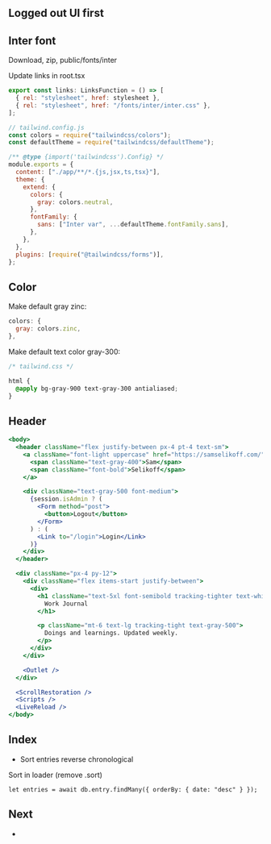 ## Logged out UI first

## Inter font

Download, zip, public/fonts/inter

Update links in root.tsx

```jsx
export const links: LinksFunction = () => [
  { rel: "stylesheet", href: stylesheet },
  { rel: "stylesheet", href: "/fonts/inter/inter.css" },
];
```

```js
// tailwind.config.js
const colors = require("tailwindcss/colors");
const defaultTheme = require("tailwindcss/defaultTheme");

/** @type {import('tailwindcss').Config} */
module.exports = {
  content: ["./app/**/*.{js,jsx,ts,tsx}"],
  theme: {
    extend: {
      colors: {
        gray: colors.neutral,
      },
      fontFamily: {
        sans: ["Inter var", ...defaultTheme.fontFamily.sans],
      },
    },
  },
  plugins: [require("@tailwindcss/forms")],
};

```

## Color

Make default gray zinc:

```js
colors: {
  gray: colors.zinc,
},
```

Make default text color gray-300:

```css
/* tailwind.css */

html {
  @apply bg-gray-900 text-gray-300 antialiased;
}
```

## Header

```jsx
<body>
  <header className="flex justify-between px-4 pt-4 text-sm">
    <a className="font-light uppercase" href="https://samselikoff.com/">
      <span className="text-gray-400">Sam</span>
      <span className="font-bold">Selikoff</span>
    </a>

    <div className="text-gray-500 font-medium">
      {session.isAdmin ? (
        <Form method="post">
          <button>Logout</button>
        </Form>
      ) : (
        <Link to="/login">Login</Link>
      )}
    </div>
  </header>

  <div className="px-4 py-12">
    <div className="flex items-start justify-between">
      <div>
        <h1 className="text-5xl font-semibold tracking-tighter text-white">
          Work Journal
        </h1>

        <p className="mt-6 text-lg tracking-tight text-gray-500">
          Doings and learnings. Updated weekly.
        </p>
      </div>
    </div>

    <Outlet />
  </div>

  <ScrollRestoration />
  <Scripts />
  <LiveReload />
</body>
```

## Index

- Sort entries reverse chronological

Sort in loader (remove .sort)

```tsx
let entries = await db.entry.findMany({ orderBy: { date: "desc" } });
```

## Next

- 